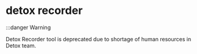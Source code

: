 # detox recorder

:::danger Warning

Detox Recorder tool is deprecated due to shortage of human resources in Detox team.
